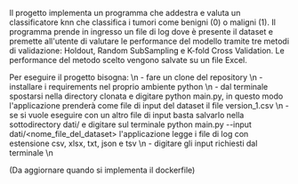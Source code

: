
Il progetto implementa un programma che addestra e valuta un classificatore knn che classifica i tumori come benigni (0) o maligni (1). Il programma prende in ingresso un file di log dove è presente il dataset e premette all'utente di valutare le performance del modello tramite tre metodi di validazione: Holdout, Random SubSampling e K-fold Cross Validation. Le performance del metodo scelto vengono salvate su un file Excel.


Per eseguire il progetto bisogna: \n 
	- fare un clone del repository \n 
	- installare i requirements nel proprio ambiente python \n 
	- dal terminale spostarsi nella directory clonata e digitare python main.py, in questo modo l'applicazione prenderà come file di input del dataset il file version_1.csv \n 
	- se si vuole eseguire con un altro file di input basta salvarlo nella sottodirectory dati/ e digitare sul terminale python main.py --input dati/<nome_file_del_dataset>
	  l'applicazione legge i file di log con estensione csv, xlsx, txt, json e tsv \n 
	- digitare gli input richiesti dal terminale \n 

(Da aggiornare quando si implementa il dockerfile)